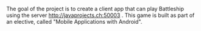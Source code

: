 The goal of the project is to create a client app that can play Battleship using the server http://javaprojects.ch:50003 . This game is built as part of an elective, called "Mobile Applications with Android".
